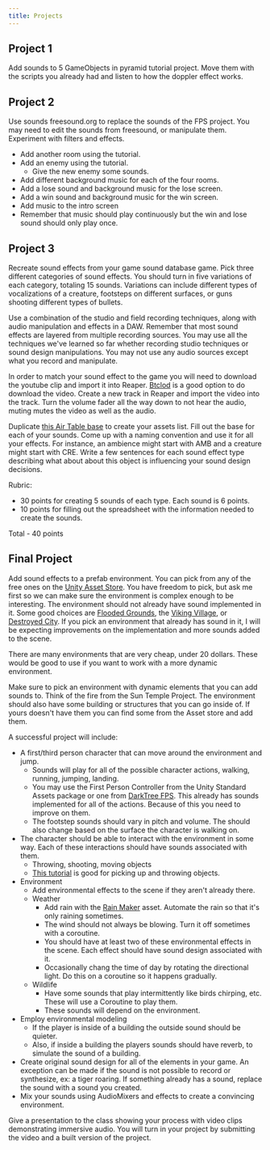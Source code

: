 ```yaml
---
title: Projects
---
```


## Project 1

Add sounds to 5 GameObjects in pyramid tutorial project. Move them with the scripts you already had and listen to how the doppler effect works.

## Project 2

Use sounds freesound.org to replace the sounds of the FPS project. You may need to edit the sounds from freesound, or manipulate them. Experiment with filters and effects. 

* Add another room using the tutorial. 
* Add an enemy using the tutorial. 
    * Give the new enemy some sounds.  
* Add different background music for each of the four rooms. 
* Add a lose sound and background music for the lose screen.
* Add a win sound and background music for the win screen. 
* Add music to the intro screen 
* Remember that music should play continuously but the win and lose sound should only play once. 

## Project 3  

Recreate sound effects from your game sound database game. Pick three different categories of sound effects. You should turn in five variations of each category, totaling 15 sounds. Variations can include different types of vocalizations of a creature, footsteps on different surfaces, or guns shooting different types of bullets. 

Use a combination of the studio and field recording techniques, along with audio manipulation and effects in a DAW. Remember that most sound effects are layered from multiple recording sources. You may use all the techniques we've learned so far whether recording studio techniques or sound design manipulations. You may not use any audio sources except what you record and manipulate. 

In order to match your sound effect to the game you will need to download the youtube clip and import it into Reaper. [Btclod](https://btclod.com) is a good option to do download the video. Create a new track in Reaper and import the video into the track. Turn the volume fader all the way down to not hear the audio, muting mutes the video as well as the audio. 

Duplicate [this Air Table base](https://airtable.com/invite/l?inviteId=invhJnHYWv0A3CnLW&inviteToken=4a50a52c1e144b4c59274f64f2935928630646b578e945c97f95cd495553613f&utm_source=email) to create your assets list. Fill out the base for each of your sounds. Come up with a naming convention and use it for all your effects. For instance, an ambience might start with AMB and a creature might start with CRE. Write a few sentences for each sound effect type describing what about about this object is influencing your sound design decisions. 

Rubric: 

* 30 points for creating 5 sounds of each type. Each sound is 6 points.
* 10 points for filling out the spreadsheet with the information needed to create the sounds.

Total - 40 points 

<h2 id="final">Final Project</h2>

Add sound effects to a prefab environment. You can pick from any of the free ones on the [Unity Asset Store](https://assetstore.unity.com/3d/environments?category=3d%2Fenvironments&free=true&orderBy=1). You have freedom to pick, but ask me first so we can make sure the environment is complex enough to be interesting. The environment should not already have sound implemented in it. Some good choices are [Flooded Grounds](https://assetstore.unity.com/packages/3d/environments/flooded-grounds-48529), the [Viking Village](https://assetstore.unity.com/packages/essentials/tutorial-projects/viking-village-urp-29140), or [Destroyed City](https://assetstore.unity.com/packages/3d/environments/sci-fi/destroyed-city-free-6459#description). If you pick an environment that already has sound in it, I will be expecting improvements on the implementation and more sounds added to the scene.

There are many environments that are very cheap, under 20 dollars. These would be good to use if you want to work with a more dynamic environment.

Make sure to pick an environment with dynamic elements that you can add sounds to. Think of the fire from the Sun Temple Project. The environment should also have some building or structures that you can go inside of. If yours doesn't have them you can find some from the Asset store and add them. 

A successful project will include: 

* A first/third person character that can move around the environment and jump.
    * Sounds will play for all of the possible character actions, walking, running, jumping, landing. 
    * You may use the First Person Controller from the Unity Standard Assets package or one from [DarkTree FPS](https://assetstore.unity.com/packages/templates/systems/darktree-fps-v1-4-142383#description). This already has sounds implemented for all of the actions. Because of this you need to improve on them. 
    * The footstep sounds should vary in pitch and volume. The should also change based on the surface the character is walking on.
* The character should be able to interact with the environment in some way. Each of these interactions should have sounds associated with them.
    * Throwing, shooting, moving objects
    * [This tutorial](https://www.patrykgalach.com/2020/03/16/pick-up-items-in-unity/) is good for picking up and throwing objects. 
* Environment
    * Add environmental effects to the scene if they aren't already there. 
    * Weather 
        * Add rain with the [Rain Maker](https://assetstore.unity.com/packages/vfx/particles/environment/rain-maker-2d-and-3d-rain-particle-system-for-unity-34938) asset. Automate the rain so that it's only raining sometimes. 
        * The wind should not always be blowing. Turn it off sometimes with a coroutine. 
        * You should have at least two of these environmental effects in the scene. Each effect should have sound design associated with it.  
        * Occasionally chang the time of day by rotating the directional light. Do this on a coroutine so it happens gradually. 
    * Wildlife 
        * Have some sounds that play intermittently like birds chirping, etc. These will use a Coroutine to play them.
        * These sounds will depend on the environment.
* Employ environmental modeling   
    * If the player is inside of a building the outside sound should be quieter. 
    * Also, if inside a building the players sounds should have reverb, to simulate the sound of a building.
* Create original sound design for all of the elements in your game. An exception can be made if the sound is not possible to record or synthesize, ex: a tiger roaring. If something already has a sound, replace the sound with a sound you created. 
* Mix your sounds using AudioMixers and effects to create a convincing environment.

Give a presentation to the class showing your process with video clips demonstrating immersive audio. You will turn in your project by submitting the video and a built version of the project.  
